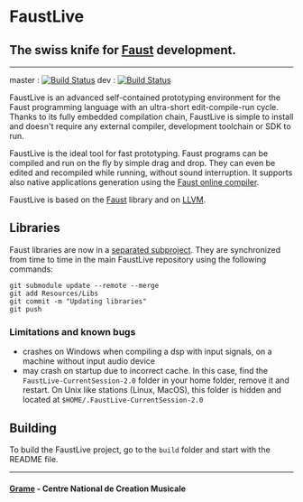 

FaustLive
============================
## The swiss knife for [Faust](https://faust.grame.fr) development.
--------------

master : [![Build Status](https://travis-ci.org/grame-cncm/faustlive.svg?branch=master)](https://travis-ci.org/grame-cncm/faustlive)
dev : [![Build Status](https://travis-ci.org/grame-cncm/faustlive.svg?branch=dev)](https://travis-ci.org/grame-cncm/faustlive)

FaustLive is an advanced self-contained prototyping environment for the Faust programming language with an ultra-short edit-compile-run cycle. Thanks to its fully embedded compilation chain, FaustLive is simple to install and doesn't require any external compiler, development toolchain or SDK to run. 

FaustLive is the ideal tool for fast prototyping. Faust programs can be compiled and run on the fly by simple drag and drop. They can even be edited and recompiled while running, without sound interruption.
It supports also native applications generation using the [Faust online compiler](https://faust.grame.fr/tools/onlinecompiler/).

FaustLive is based on the [Faust](https://faust.grame.fr) library and on [LLVM](http://llvm.org).

## Libraries

Faust libraries are now in a [separated subproject](https://github.com/grame-cncm/faustlibraries). They are synchronized from time to time in the main FaustLive repository using the following commands:

    git submodule update --remote --merge
    git add Resources/Libs
    git commit -m "Updating libraries"
    git push

### Limitations and known bugs

 - crashes on Windows when compiling a dsp with input signals, on a machine without input audio device
 - may crash on startup due to incorrect cache. In this case, find the `FaustLive-CurrentSession-2.0` folder in your home folder, remove it and restart. On Unix like stations (Linux, MacOS), this folder is hidden and located at `$HOME/.FaustLive-CurrentSession-2.0` 


## Building

To build the FaustLive project, go to the `build` folder and start with the README file.


<!--p align="center">
  <img width="70" src="./Resources/FaustLiveIcon.png"> <br />
  <img width="100" src="./Resources/faust.png">
</p-->

--------------
#### [Grame](http://www.grame.fr) - Centre National de Creation Musicale
